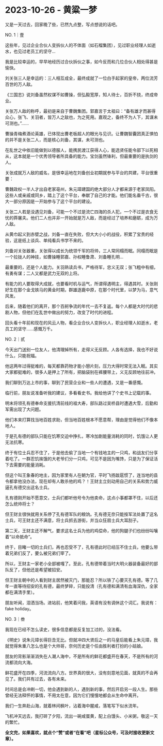 # 2023-10-26 - 黄粱一梦

又是一天过去，回家晚了些，已然九点整，写点想说的话吧。

NO. 1｜壹

这些年，见过企业合伙人变拆伙人的不体面（如石榴集团），见过职业经理人如逝水，也见过老员工的坚守...

我是比较幸运的，早早地经历过合伙拆伙之事，如今反而和几位合伙人相处得甚是愉快。

刘关张三人是幸运的：三人相互成全，最终成就了一位白手起家的皇帝，两位流芳百世的万人敌。

《三国志》说刘备虽然权谋不如曹操，但弘毅宽厚，知人待士，百折不挠，终成帝业。

关张万人敌的称呼，最初是来自于曹魏集团。郭嘉言于太祖曰：“备有雄才而甚得众心，张飞、关羽者，皆万人之敌也，为之死用。嘉观之，备终不为人下，其谋未可测也。”......

曹操青梅煮酒论英雄，已体现出曹老板超人的眼光与见识。让曹魏智囊团真正惧怕的并不是关张二人，而是核心刘备，其谋，未可测也。

在乱世之中依旧能做到以德服人，能携民渡江获得人心，能选贤任能令部下以死相从，这本就是一个优秀领导者所具备的能力。宝剑虽然锋利，但最重要的是执剑的人。

关张成就万人敌的威名，是很幸运地在刘备创业初期就参与平台的共建，平台很重要：

曹魏政权一半人才出自老家亳州，朱元璋建国的绝大部分人才都来源于老家凤阳。这些人或亲戚或同乡，踏上了这个平台，奉献了自己的才能。他们能名垂千古，很大一部分原因是一开始参与了这个平台的建设。

关张二人若是没遇见刘备，可能一个不过是流亡四海的杀人犯，一个不过是衣食无忧的莽屠夫。他们二人也并非一开始就是万人敌，而是经过了培养和磨砺，成为万人敌。

从黄巾起义到赤壁之战，刘备一直在失败，但大大小小的战役，积累了宝贵的经验，这是纸上谈兵、单纯看兵书学不来的。

刘备对关张器重，关张得以成长为统领千军的将帅，三人常同榻而眠。同榻而眠是一个拉拢人的神技，如曹操睡郭嘉、孙权睡鲁肃、刘备睡孔明...

最重要的，还是个人能力。关羽熟读兵书，严格待军，忠义无双；张飞粗中有细，有勇有谋；二人又都是武力无双的上将。

有能力的人要取得大成就，也要看时机与运气，所谓得遇明主，得遇其时。关张刚好生在那个金戈铁马的黄金时期，群雄逐鹿中原，在那个时代里，以梦为马，意气风发。

后来，随着他们的离开，那个百舸争流的年代一去不复返。每个人都是大时代的悲剧人物，但他们在乱世中做出的努力，改变了时代的进程。

回头看十年前和现在的风云人物，看企业合伙人变拆伙人，职业经理人如逝水，老员工的坚守......感慨万千。

NO. 2｜贰

今天出门送别一位友人，他清理掉所有，走得义无反顾。人各有选择，我也不好说什么，只能祝福。

他这两年过得挺难的，每天都靠药物才能小憩片刻，压力大得时常无法入眠。其实大家都挺难的，很多人是押上了所有，把脑袋别在裤腰带上，义无反顾地往前冲。

我们聊到万达上市的事，聊到了民营企业和一些人的遭遇，又是一番感慨。

临行前，朋友说准备听我的建议，多看看史书。我给他讲了个史书上记载的事。

明末将领孔有德奉命支援抗清前线的祖大寿，部队路过吴桥县时遭遇大雪，后勤和军需出现了大问题。

他们本来打算找当地百姓求助，但当地百姓根本不愿意帮，理由是觉得他们不像本地人。

于是孔有德的部队只能在饥寒交迫中挣扎，寒冷加剧能量消耗的同时，饥饿让人更无法抗寒。

终于有位士兵忍不住了，于是他去偷了当地一个有钱地主的一只鸡，和战友们分享着吃了。一群忍饥挨饿的大老爷们分一只鸡，可见不是因为嘴馋，只是为了保证活下去需要的能量消耗。

但这个叫王象春的地主，因为家里有人在朝为官，平时飞扬跋扈惯了，连当地的县令都拿他没办法，现在却有人敢杀他的鸡？！王财主立刻动用自己的关系和势力威逼孔有德交出这名士兵。

孔有德刚开始不愿意交，士兵们都听他号令为他卖命，这点小事都罩不住，以后还怎么统帅将士？

但王财主很快就用关系停了孔有德军队的粮饷。孔有德无奈只能按军法处置了这名士兵，可王财主还不满意，将士兵抓去游街，并当众狂扇士兵大耳刮子。

第二天，王财主还不解气，要求这名士兵为他的鸡偿命，他的狗腿子们也纷纷叫嚷着“以命抵命”。

终于，目睹一切的士兵们，再也忍受不了，孔有德此时已经压不住士兵，他要么带着兄弟们反了，要么被兄弟们宰了。

所以，王财主一家老小全部被嘎了。至此，孔有德带着当时大明火器装备最好的部队反了，但他还是希望被招安。

但王财主朝中的人看到财主居然被灭门，那能忍？所以铁了心要灭孔有德。等了几年一直等待招安的孔有德，最终梦碎，只能投清（孔有德和满清有血海深仇，全家都在满清手里）。

朋友听闻，泪洒当场。进站前，他笑着问我，英语有没有调休这个词汇。我说有：fake holiday。

NO. 3｜叁

我现在已经不怎么读史，很多信息都是反复加工过的，没法看。

《明史》说朱元璋长得巨丑无比。但就冲四大贤后之一的马皇后能看上朱元璋，我就觉得朱重八怎么也是个大帅哥，奈何历史是个任由胜利者打扮的小姑娘。

朋友的背影渐渐消失在人潮人海中，不是所有的鲜花都盛开在春天，不是所有的河流都流向大海。

鲜花盛开在四季，河流流向八方。世界真的很大，没有刻意地见面，就真的不会再见了。我们共有过去，各有未来。

时间总是会冲刷一切，他会遇到新的人，遇到新的事，然后开启另一段人生。那些曾经无法释怀的事情，不用太在意，因为它们慢慢地都会从生命中离开。

我们一生奔赴山海，就着林间枫叶，沾着海中腥咸，落笔写下似水流年。

飞机冲天远去，我打碎了夕阳，流出一碗咸蛋黄，配上白馒头、小米粥，敬这一天的繁忙。

**全文完，如果喜欢，就点个“赞”或者“在看”吧（星标公众号，可及时接收更新文章）。**